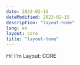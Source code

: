 ```yaml
---
date: 2023-02-15
dateModified: 2023-02-15
description: "layout-home"
lang: en
layout: core
title: "layout-home"
---
```

<div class="well mrgn-tp-lg"><p>Hi!  I'm Layout: CORE</p></div>
